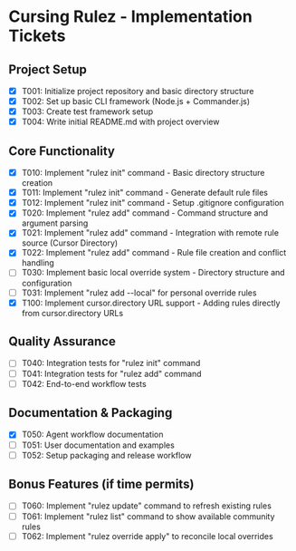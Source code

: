 # Cursing Rulez - Implementation Tickets

## Project Setup

- [x] T001: Initialize project repository and basic directory structure
- [x] T002: Set up basic CLI framework (Node.js + Commander.js)
- [x] T003: Create test framework setup
- [x] T004: Write initial README.md with project overview

## Core Functionality

- [x] T010: Implement "rulez init" command - Basic directory structure creation
- [x] T011: Implement "rulez init" command - Generate default rule files
- [x] T012: Implement "rulez init" command - Setup .gitignore configuration
- [x] T020: Implement "rulez add" command - Command structure and argument parsing
- [x] T021: Implement "rulez add" command - Integration with remote rule source (Cursor Directory)
- [x] T022: Implement "rulez add" command - Rule file creation and conflict handling
- [ ] T030: Implement basic local override system - Directory structure and configuration
- [ ] T031: Implement "rulez add --local" for personal override rules
- [x] T100: Implement cursor.directory URL support - Adding rules directly from cursor.directory URLs

## Quality Assurance

- [ ] T040: Integration tests for "rulez init" command
- [ ] T041: Integration tests for "rulez add" command
- [ ] T042: End-to-end workflow tests

## Documentation & Packaging

- [x] T050: Agent workflow documentation
- [ ] T051: User documentation and examples
- [ ] T052: Setup packaging and release workflow

## Bonus Features (if time permits)

- [ ] T060: Implement "rulez update" command to refresh existing rules
- [ ] T061: Implement "rulez list" command to show available community rules
- [ ] T062: Implement "rulez override apply" to reconcile local overrides
